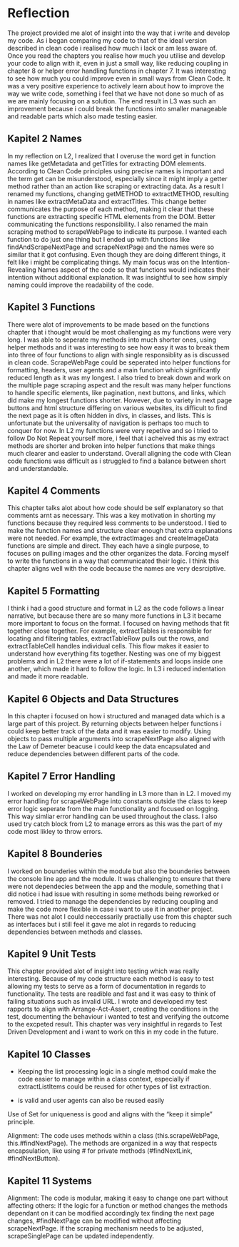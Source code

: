 # Reflection
The project provided me alot of insight into the way that i write and develop my code. As i began comparing my code to that of the ideal version described in clean code i realised how much i lack or am less aware of. Once you read the chapters you realise how much you utilise and develop your code to align with it, even in just a small way, like reducing coupling in chapter 8 or helper error handling functions in chapter 7. It was interesting to see how much you could improve even in small ways from Clean Code. It was a very positive experience to actively learn about how to improve the way we write code, something i feel that we have not done so much of as we are mainly focusing on a solution. The end result in L3 was such an improvement because i could break the functions into smaller manageable and readable parts which also made testing easier.

## Kapitel 2 Names
In my reflection on L2, I realized that I overuse the word get in function names like getMetadata and getTitles for extracting DOM elements. According to Clean Code principles using precise names is important and the term get can be misunderstood, especially since it might imply a getter method rather than an action like scraping or extracting data. As a result I renamed my functions, changing getMETHOD to extractMETHOD, resulting in names like extractMetaData and extractTitles. This change better communicates the purpose of each method, making it clear that these functions are extracting specific HTML elements from the DOM. Better communicating the functions responsibility. I also renamed the main scraping method to scrapeWebPage to indicate its purpose. I wanted each function to do just one thing but I ended up with functions like findAndScrapeNextPage and scrapeNextPage and the names were so similar that it got confusing. Even though they are doing different things, it felt like i might be complicating things. My main focus was on the Intention-Revealing Names aspect of the code so that functions would indicates their intention without additional explanation. It was insightful to see how simply naming could improve the readability of the code.  

## Kapitel 3 Functions
There were alot of improvements to be made based on the functions chapter that i thought would be most challenging as my functions were very long. I was able to seperate my methods into much shorter ones, using helper methods and it was interesting to see how easy it was to break them into three of four functions to align with single responsiblity as is discussed in clean code. ScrapeWebPage could be seperated into helper functions for formatting, headers, user agents and a main function which significantly reduced length as it was my longest. I also tried to break down and work on the multiple page scraping aspect and the result was many helper functions to handle specific elements, like pagination, next buttons, and links, which did make my longest functions shorter. However, due to variety in next page buttons and html structure differing on various websites, its difficult to find the next page as it is often hidden in divs, in classes, and lists. This is unfortunate but the universality of navigation is perhaps too much to conquer for now. In L2 my functions were very repetive and so i tried to follow Do Not Repeat yourself more, i feel that i acheived this as my extract methods are shorter and broken into helper functions that make things much clearer and easier to understand. Overall aligning the code with Clean code functions was difficult as i struggled to find a balance between short and understandable.

## Kapitel 4 Comments
This chapter talks alot about how code should be self explanatory so that comments arnt as necessary. This was a key motivation in shorting my functions because they required less comments to be understood. I tied to make the function names and structure clear enough that extra explanations were not needed. For example, the extractImages and createImageData functions are simple and direct. They each have a single purpose, to focuses on pulling images and the other organizes the data. Forcing myself to write the functions in a way that communicated their logic. I think this chapter aligns well with the code because the names are very desrciptive. 

## Kapitel 5 Formatting
I think i had a good structure and format in L2 as the code follows a linear narrative, but because there are so many more functions in L3 it became more important to focus on the format. I focused on having methods that fit together close together. For example, extractTables is responsible for locating and filtering tables, extractTableRow pulls out the rows, and extractTableCell handles individual cells. This flow makes it easier to understand how everything fits together. Nesting was one of my biggest problems and in L2 there were a lot of if-statements and loops inside one another, which made it hard to follow the logic. In L3 i reduced indentation and made it more readable.

## Kapitel 6  Objects and Data Structures
In this chapter i focused on how i structured and managed data which is a large part of this project. By returning objects between helper functions i could keep better track of the data and it was easier to modify. Using objects to pass multiple arguments into scrapeNextPage also aligned with the Law of Demeter beacuse i could keep the data encapsulated and reduce dependencies between different parts of the code.

## Kapitel 7 Error Handling
I worked on developing my error handling in L3 more than in L2. I moved my error handling for scrapeWebPage into constants outside the class to keep error logic seperate from the main functionality and focused on logging. This way simliar error handling can be used throughout the class. I also used try catch block from L2 to manage errors as this was the part of my code most likley to throw errors.

## Kapitel 8 Bounderies 
I worked on bounderies within the module but also the bounderies between the console line app and the module. It was challenging to ensure that there were not dependecies between the app and the module, something that i did notice i had issue with resulting in some methods being reworked or removed. I tried to manage the dependencies by reducing coupling and make the code more flexible in case i want to use it in another project. There was not alot I could neccessarily practially use from this chapter such as interfaces but i still feel it gave me alot in regards to reducing dependencies between methods and classes.

## Kapitel 9 Unit Tests
This chapter provided alot of insight into testing which was really interesting. Because of my code structure each method is easy to test allowing my tests to serve as a form of documentation in regards to functionality. The tests are readible and fast and it was easy to think of failing situations such as invalid URL. I wrote and developed my test rapports to align with Arrange-Act-Assert, creating the conditions in the test, documenting the behaviour i wanted to test and verifying the outcome to the excpeted result. This chapter was very insightful in regards to Test Driven Development and i want to work on this in my code in the future. 

## Kapitel 10 Classes
-  Keeping the list processing logic in a single method could make the code easier to manage within a class context, especially if extractListItems could be reused for other types of list extraction.

- is valid and user agents can also be reused easily

Use of Set for uniqueness is good and aligns with the “keep it simple” principle.

Alignment: The code uses methods within a class (this.scrapeWebPage, this.#findNextPage). The methods are organized in a way that respects encapsulation, like using # for private methods (#findNextLink, #findNextButton).

## Kapitel 11 Systems

Alignment: The code is modular, making it easy to change one part without affecting others:
If the logic for a function or method changes the methods dependant on it can be modified accordingly tex finding the next page changes, #findNextPage can be modified without affecting scrapeNextPage.
If the scraping mechanism needs to be adjusted, scrapeSinglePage can be updated independently.
